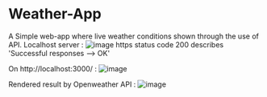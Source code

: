 # Weather-App

A Simple web-app where live weather conditions shown through the use of API.
Localhost server : 
![image](https://user-images.githubusercontent.com/88667216/218321337-b473969a-21f8-44d5-a5f6-5311450b489d.png)
https status code 200 describes 'Successful responses --> OK'

On http://localhost:3000/ : 
![image](https://user-images.githubusercontent.com/88667216/218321396-db8ffd5a-9747-4c73-b276-7771c3decaee.png)

Rendered result by Openweather API : 
![image](https://user-images.githubusercontent.com/88667216/218321473-d2b62e64-fa04-4fb3-beda-2155b25895f4.png)



